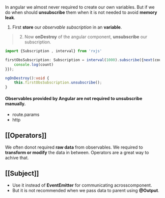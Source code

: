 In angular we almost never required to create our own variables. But if we do when should **unsubscribe** them when it is not needed to avoid **memory leak**.

1. First **store** our *observable subscription* in an **variable**.
> 2. Now **onDestroy** of the angular component, **unsubscribe** our subscription. 

```ts
import {Subscription , interval} from 'rxjs'

firstObsSubscription: Subscription = interval(1000).subscribe({next(count)=>{
	console.log(count)
}});

ngOnDestroy():void {
	this.firstObsSubscription.unsubscribe();
}


```

#### Observables provided by Angular are not required to unsubscribe manually.
- route.params
- http

## [[Operators]]
We often donot required **raw data** from observables. We required to **transform or modify** the data in between. Operators are a great way to achive that.   

## [[Subject]]
- Use it instead of **EventEmitter** for communicating acrosscomponent.
- But it is not recommended when we pass data to parent using **@Output**.
